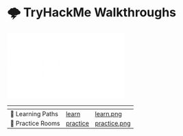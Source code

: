 # 🌩 TryHackMe Walkthroughs

![tryhackme.com - © TryHackMe](.gitbook/assets/image-20230205151515316.png)

<table data-card-size="large" data-view="cards"><thead><tr><th></th><th data-hidden data-card-target data-type="content-ref"></th><th data-hidden data-card-cover data-type="files"></th></tr></thead><tbody><tr><td>📖 Learning Paths</td><td><a href="learn/">learn</a></td><td><a href="learn/.gitbook/assets/learn.png">learn.png</a></td></tr><tr><td>🎯 Practice Rooms</td><td><a href="practice/">practice</a></td><td><a href="practice/.gitbook/assets/practice.png">practice.png</a></td></tr></tbody></table>
